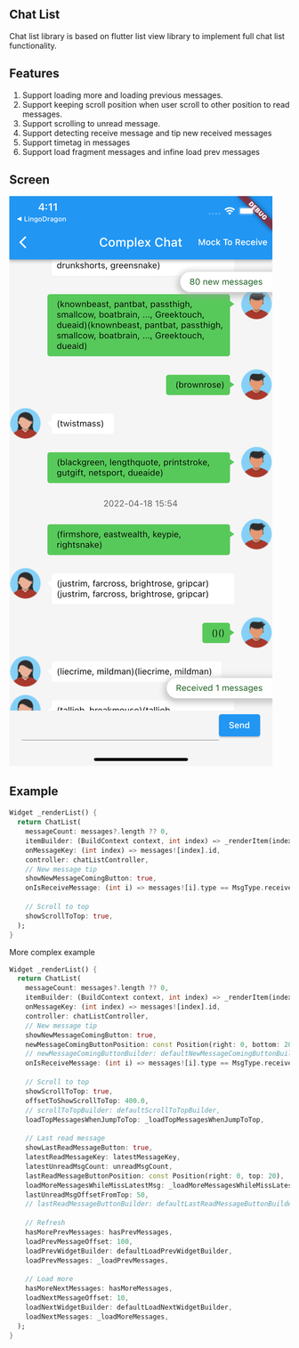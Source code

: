 ## Chat List

Chat list library is based on flutter list view library to implement full chat list functionality.

## Features

1. Support loading more and loading previous messages.
2. Support keeping scroll position when user scroll to other position to read messages.  
3. Support scrolling to unread message.
4. Support detecting receive message and tip new received messages
5. Support timetag in messages
6. Support load fragment messages and infine load prev messages

## Screen
![](screen/message.png)

## Example
```dart
Widget _renderList() {
  return ChatList(
    messageCount: messages?.length ?? 0,
    itemBuilder: (BuildContext context, int index) => _renderItem(index),
    onMessageKey: (int index) => messages![index].id,
    controller: chatListController,
    // New message tip
    showNewMessageComingButton: true,
    onIsReceiveMessage: (int i) => messages![i].type == MsgType.receive,

    // Scroll to top
    showScrollToTop: true,
  );
}
```
More complex example
```dart
Widget _renderList() {
  return ChatList(
    messageCount: messages?.length ?? 0,
    itemBuilder: (BuildContext context, int index) => _renderItem(index),
    onMessageKey: (int index) => messages![index].id,
    controller: chatListController,
    // New message tip
    showNewMessageComingButton: true,
    newMessageComingButtonPosition: const Position(right: 0, bottom: 20),
    // newMessageComingButtonBuilder: defaultNewMessageComingButtonBuilder,
    onIsReceiveMessage: (int i) => messages![i].type == MsgType.receive,

    // Scroll to top
    showScrollToTop: true,
    offsetToShowScrollToTop: 400.0,
    // scrollToTopBuilder: defaultScrollToTopBuilder,
    loadTopMessagesWhenJumpToTop: _loadTopMessagesWhenJumpToTop,

    // Last read message
    showLastReadMessageButton: true,
    latestReadMessageKey: latestMessageKey,
    latestUnreadMsgCount: unreadMsgCount,
    lastReadMessageButtonPosition: const Position(right: 0, top: 20),
    loadMoreMessagesWhileMissLatestMsg: _loadMoreMessagesWhileMissLatestMsg,
    lastUnreadMsgOffsetFromTop: 50,
    // lastReadMessageButtonBuilder: defaultLastReadMessageButtonBuilder,

    // Refresh
    hasMorePrevMessages: hasPrevMessages,
    loadPrevMessageOffset: 100,
    loadPrevWidgetBuilder: defaultLoadPrevWidgetBuilder,
    loadPrevMessages: _loadPrevMessages,

    // Load more
    hasMoreNextMessages: hasMoreMessages,
    loadNextMessageOffset: 10,
    loadNextWidgetBuilder: defaultLoadNextWidgetBuilder,
    loadNextMessages: _loadMoreMessages,
  );
}

```